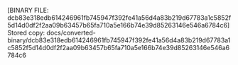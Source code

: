 [BINARY FILE: dcb83e318edb614246961fb745947f392fe41a56d4a83b219d67783a1c5852f5d14d0df2f2aa09b63457b65fa710a5e166b74e39d85263146e546a6784c6]
Stored copy: docs/converted-binary/dcb83e318edb614246961fb745947f392fe41a56d4a83b219d67783a1c5852f5d14d0df2f2aa09b63457b65fa710a5e166b74e39d85263146e546a6784c6
